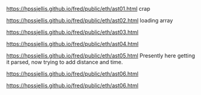 



https://hpssjellis.github.io/fred/public/eth/ast01.html  crap

https://hpssjellis.github.io/fred/public/eth/ast02.html   loading array

https://hpssjellis.github.io/fred/public/eth/ast03.html

https://hpssjellis.github.io/fred/public/eth/ast04.html

https://hpssjellis.github.io/fred/public/eth/ast05.html     Presently here getting it parsed, now trying to add distance and time. 

https://hpssjellis.github.io/fred/public/eth/ast06.html

https://hpssjellis.github.io/fred/public/eth/ast06.html

